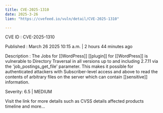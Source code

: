 ```yaml
---
title: CVE-2025-1310
date: 2025-3-26
lien: "https://cvefeed.io/vuln/detail/CVE-2025-1310"

---
```


CVE ID : CVE-2025-1310

Published :  March 26
2025
10:15 a.m. | 2 hours
44 minutes ago

Description : The Jobs for  [[WordPress]] [[plugin]] for  [[WordPress]] is vulnerable to Directory Traversal in all versions up to
and including
2.7.11 via the 'job_postings_get_file' parameter. This makes it possible for authenticated attackers
with Subscriber-level access and above
to read the contents of arbitrary files on the server
which can contain [[sensitive]] information.

Severity: 6.5 | MEDIUM

Visit the link for more details
such as CVSS details
affected products
timeline
and more...

